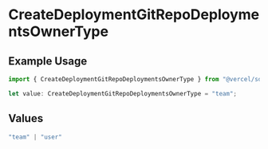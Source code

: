 # CreateDeploymentGitRepoDeploymentsOwnerType

## Example Usage

```typescript
import { CreateDeploymentGitRepoDeploymentsOwnerType } from "@vercel/sdk/models/operations/createdeployment.js";

let value: CreateDeploymentGitRepoDeploymentsOwnerType = "team";
```

## Values

```typescript
"team" | "user"
```